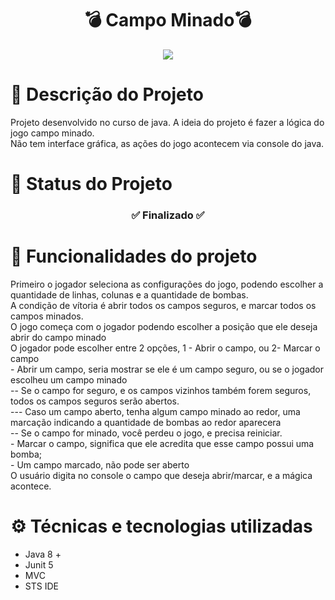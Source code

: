 <h1 align="center"> 💣 Campo Minado💣  </h1>

<div align="center">
  <a href="https://github.com/jeancarlo-schmitz/campo-minado">
    <img align="center" heigh="180em" src="https://user-images.githubusercontent.com/11407906/184350286-ed6db44c-3ece-42ab-ab17-dfffcdd863b8.jpg"/>
  </a>
</div>

<h1>📑 Descrição do Projeto </h1>
<p>
  Projeto desenvolvido no curso de java. A ideia do projeto é fazer a lógica do jogo campo minado. <br>
  Não tem interface gráfica, as ações do jogo acontecem via console do java. <br>
</p>
<h1>📍 Status do Projeto </h1>

<h3 align="center">
✅  Finalizado  ✅
</h3>

<h1>🔨 Funcionalidades do projeto</h1>
<p>
  Primeiro o jogador seleciona as configurações do jogo, podendo escolher a quantidade de linhas, colunas e a quantidade de bombas.<br>
  A condição de vítoria é abrir todos os campos seguros, e marcar todos os campos minados.<br>
  O jogo começa com o jogador podendo escolher a posição que ele deseja abrir do campo minado <br>
  O jogador pode escolher entre 2 opções, 1 - Abrir o campo, ou 2- Marcar o campo <br>
    - Abrir um campo, seria mostrar se ele é um campo seguro, ou se o jogador escolheu um campo minado<br>
    -- Se o campo for seguro, e os campos vizinhos também forem seguros, todos os campos seguros serão abertos.<br>
    --- Caso um campo aberto, tenha algum campo minado ao redor, uma marcação indicando a quantidade de bombas ao redor aparecera<br> 
    -- Se o campo for minado, você perdeu o jogo, e precisa reiniciar.<br> 
    - Marcar o campo, significa que ele acredita que esse campo possui uma bomba; <br>
    - Um campo marcado, não pode ser aberto <br>
  O usuário digita no console o campo que deseja abrir/marcar, e a mágica acontece. <br>
</p>

<h1>⚙ Técnicas e tecnologias utilizadas</h1>
<ul>
  <li>Java 8 +</li>
  <li>Junit 5</li>
  <li>MVC</li>
  <li>STS IDE</li>
</ul>
